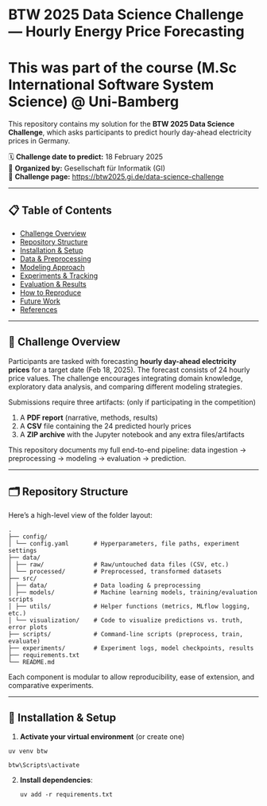 # BTW 2025 Data Science Challenge — Hourly Energy Price Forecasting
# This was part of the course (M.Sc International Software System Science) @ Uni-Bamberg

This repository contains my solution for the **BTW 2025 Data Science Challenge**, which asks participants to predict hourly day-ahead electricity prices in Germany.  

🗓️ **Challenge date to predict:** 18 February 2025  
📌 **Organized by:** Gesellschaft für Informatik (GI)  
📄 **Challenge page:** https://btw2025.gi.de/data-science-challenge 

---

## 📋 Table of Contents

- [Challenge Overview](#challenge-overview)  
- [Repository Structure](#repository-structure)  
- [Installation & Setup](#installation--setup)  
- [Data & Preprocessing](#data--preprocessing)  
- [Modeling Approach](#modeling-approach)  
- [Experiments & Tracking](#experiments--tracking)  
- [Evaluation & Results](#evaluation--results)  
- [How to Reproduce](#how-to-reproduce)  
- [Future Work](#future-work)  
- [References](#references)  

---

## 🎯 Challenge Overview

Participants are tasked with forecasting **hourly day-ahead electricity prices** for a target date (Feb 18, 2025). The forecast consists of 24 hourly price values. The challenge encourages integrating domain knowledge, exploratory data analysis, and comparing different modeling strategies. 

Submissions require three artifacts: (only if participating in the competition)

1. A **PDF report** (narrative, methods, results)  
2. A **CSV** file containing the 24 predicted hourly prices  
3. A **ZIP archive** with the Jupyter notebook and any extra files/artifacts   

This repository documents my full end-to-end pipeline: data ingestion → preprocessing → modeling → evaluation → prediction.

---

## 🗂 Repository Structure

Here’s a high-level view of the folder layout:

```
.
├── config/
│ └── config.yaml       # Hyperparameters, file paths, experiment settings
├── data/
│ ├── raw/              # Raw/untouched data files (CSV, etc.)
│ └── processed/        # Preprocessed, transformed datasets
├── src/
│ ├── data/             # Data loading & preprocessing
│ ├── models/           # Machine learning models, training/evaluation scripts
│ ├── utils/            # Helper functions (metrics, MLflow logging, etc.)
│ └── visualization/    # Code to visualize predictions vs. truth, error plots
├── scripts/            # Command-line scripts (preprocess, train, evaluate)
├── experiments/        # Experiment logs, model checkpoints, results
├── requirements.txt
└── README.md

```


Each component is modular to allow reproducibility, ease of extension, and comparative experiments.

---

## 🧰 Installation & Setup

1. **Activate your virtual environment** (or create one)

```
uv venv btw

```

```
btw\Scripts\activate

```




2. **Install dependencies**:  
   
   
   ```
   uv add -r requirements.txt
   
   ```
